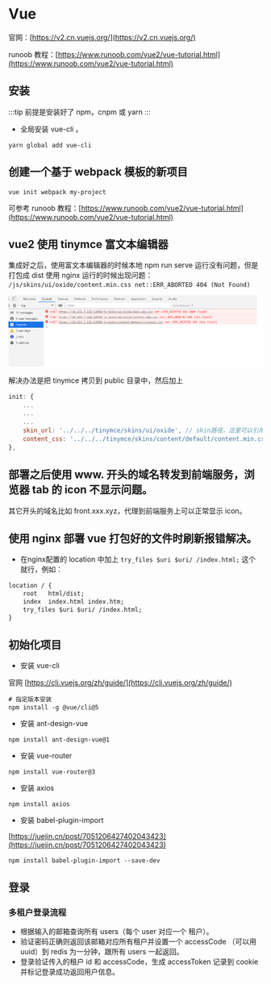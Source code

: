 # Vue

官网：[https://v2.cn.vuejs.org/](https://v2.cn.vuejs.org/)

runoob 教程：[https://www.runoob.com/vue2/vue-tutorial.html](https://www.runoob.com/vue2/vue-tutorial.html)

## 安装

:::tip
前提是安装好了 npm，cnpm 或 yarn
:::

- 全局安装 vue-cli 。

```shell
yarn global add vue-cli
```

## 创建一个基于 webpack 模板的新项目

```shell
vue init webpack my-project
```

可参考 runoob 教程：[https://www.runoob.com/vue2/vue-tutorial.html](https://www.runoob.com/vue2/vue-tutorial.html)

## vue2 使用 tinymce 富文本编辑器

集成好之后，使用富文本编辑器的时候本地 npm run serve 运行没有问题，但是打包成 dist 使用 nginx 运行的时候出现问题：
`/js/skins/ui/oxide/content.min.css net::ERR_ABORTED 404 (Not Found)`

![](./images/vue/image-1.png)

解决办法是把 tinymce 拷贝到 public 目录中，然后加上

```js
init: {
    ...
    ...
    ...
    skin_url: '../../../tinymce/skins/ui/oxide', // skin路径，这里可以引用到 public 中的，虽然我也没有写前缀，疑惑,不过解决了打包部署后访问不到 css 文件的问题。
    content_css: '../../../tinymce/skins/content/default/content.min.css',
},
```

## 部署之后使用 www. 开头的域名转发到前端服务，浏览器 tab 的 icon 不显示问题。

其它开头的域名比如 front.xxx.xyz，代理到前端服务上可以正常显示 icon。

## 使用 nginx 部署 vue 打包好的文件时刷新报错解决。

- 在nginx配置的 location 中加上 `try_files $uri $uri/ /index.html;` 这个就行，例如：

```shell
location / {
    root   html/dist;
    index  index.html index.htm;
    try_files $uri $uri/ /index.html;
}
```

## 初始化项目

- 安装 vue-cli

官网 [https://cli.vuejs.org/zh/guide/](https://cli.vuejs.org/zh/guide/)

```shell
# 指定版本安装
npm install -g @vue/cli@5
```

- 安装 ant-design-vue

```shell
npm install ant-design-vue@1
```

- 安装 vue-router

```shell
npm install vue-router@3
```

- 安装 axios

```shell
npm install axios
```

- 安装 babel-plugin-import

[https://juejin.cn/post/7051206427402043423](https://juejin.cn/post/7051206427402043423)

```shell
npm install babel-plugin-import --save-dev
```

## 登录

### 多租户登录流程

- 根据输入的邮箱查询所有 users（每个 user 对应一个 租户）。
- 验证密码正确则返回该邮箱对应所有租户并设置一个 accessCode （可以用 uuid）到 redis 为一分钟，跟所有 users 一起返回。
- 登录验证传入的租户 id 和 accessCode，生成 accessToken 记录到 cookie 并标记登录成功返回用户信息。

